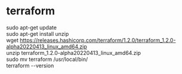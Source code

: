 # terraform

sudo apt-get update<br />
sudo apt-get install unzip<br />
wget https://releases.hashicorp.com/terraform/1.2.0/terraform_1.2.0-alpha20220413_linux_amd64.zip<br />
unzip terraform_1.2.0-alpha20220413_linux_amd64.zip<br />
sudo mv terraform /usr/local/bin/<br />
terraform --version<br />

